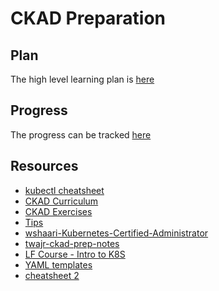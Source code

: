 # CKAD Preparation

## Plan
The high level learning plan is [here](https://github.com/rohitsardesai50/ckad-prep/blob/master/plan.md)

## Progress
The progress can be tracked [here](https://github.com/rohitsardesai50/ckad-prep/blob/master/progress.md)

## Resources
- [kubectl cheatsheet](https://kubernetes.io/docs/reference/kubectl/cheatsheet/)
- [CKAD Curriculum](https://github.com/cncf/curriculum/blob/master/CKAD_Curriculum_V1.13.0.pdf)
- [CKAD Exercises](https://github.com/dgkanatsios/CKAD-exercises)
- [Tips](https://medium.com/chotot/tips-tricks-to-pass-certified-kubernetes-application-developer-ckad-exam-67c9e1b32e6e)
- [wshaari-Kubernetes-Certified-Administrator](https://github.com/walidshaari/Kubernetes-Certified-Administrator/blob/master/README-ckad.md)
- [twajr-ckad-prep-notes](https://github.com/twajr/ckad-prep-notes/blob/master/README.md)
- [LF Course - Intro to K8S](https://courses.edx.org/courses/course-v1:LinuxFoundationX+LFS158x+1T2018/course/)
- [YAML templates](https://github.com/dennyzhang/kubernetes-yaml-templates)
- [cheatsheet 2](https://cheatsheet.dennyzhang.com/cheatsheet-kubernetes-A4)
